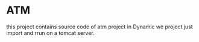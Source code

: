 # ATM
this project contains source code of atm project in Dynamic we project just import and rrun on a tomcat server.
